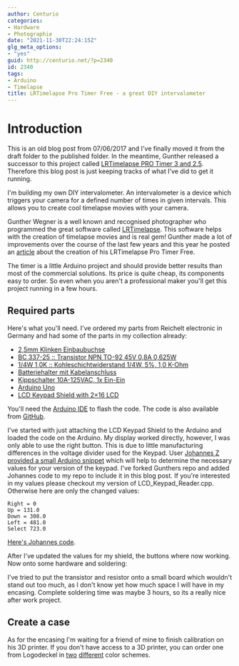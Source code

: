 ```yaml
---
author: Centurio
categories:
- Hardware
- Photographie
date: "2021-11-30T22:24:15Z"
glg_meta_options:
- "yes"
guid: http://centurio.net/?p=2340
id: 2340
tags:
- Arduino
- Timelapse
title: LRTimelapse Pro Timer Free - a great DIY intervalometer
---
```

# Introduction
This is an old blog post from 07/06/2017 and I've finally moved it from the draft folder to the published folder. In the meantime, Gunther released a successor to this project called [LRTimelapse PRO Timer 3 and 2.5](https://lrtimelapse.com/lrtpt/). Therefore this blog post is just keeping tracks of what I've did to get it running.

I'm building my own DIY intervalometer. An intervalometer is a device which triggers your camera for a defined number of times in given intervals. This allows you to create cool timelapse movies with your camera.

Gunther Wegner is a well known and recognised photographer who programmed the great software called [LRTimelapse](https://gwegner.de/zeitraffer/lrtimelapse/). This software helps with the creation of timelapse movies and is real gem! Gunther made a lot of improvements over the course of the last few years and this year he posted an [article](https://gwegner.de/know-how/lrtimelapse-pro-timer-free/) about the creation of his LRTimelapse Pro Timer Free.

The timer is a little Arduino project and should provide better results than most of the commercial solutions. Its price is quite cheap, its components easy to order. So even when you aren't a professional maker you'll get this project running in a few hours.

## Required parts

Here's what you'll need. I've ordered my parts from Reichelt electronic in Germany and had some of the parts in my collection already:

  * [2,5mm Klinken Einbaubuchse](https://www.reichelt.de/Klinkeneinbaubuchsen/LUM-KLB-13/3/index.html?ACTION=3&LA=446&ARTICLE=116166&GROUPID=7448&artnr=LUM+KLB+13&SEARCH=klinkenbuchse%2B2%252C5)
  * [BC 337-25 :: Transistor NPN TO-92 45V 0,8A 0,625W](https://www.reichelt.de/BC-337-25/3/index.html?ACTION=3&LA=514&ARTICLE=4986)
  * [1/4W 1,0K :: Kohleschichtwiderstand 1/4W, 5%, 1,0 K-Ohm](https://www.reichelt.de/1-4W-5-1-0-k-Ohm-9-1-k-Ohm/1-4W-1-0K/3/index.html?ACTION=3&LA=446&ARTICLE=1315&GROUPID=3065&artnr=1%2F4W+1%2C0K&SEARCH=1kohm%2Bkohle)
  * [Batteriehalter mit Kabelanschluss](http://www.ebay.de/itm/Batteriehalter-4-x-Mignon-AA-Mignonzelle-Anschlusskabel-4706-/291850397062?hash=item43f3a3a586:g:gKwAAOSw65FXtub-)
  * [Kippschalter 10A-125VAC, 1x Ein-Ein](https://www.reichelt.de/Kippschalter/MS-166/3/index.html?ACTION=3&LA=2&ARTICLE=13140&GROUPID=7584&artnr=MS+166&SEARCH=%252A)
  * [Arduino Uno](https://www.reichelt.de/Einplatinen-Microcontroller/ARDUINO-UNO/3/index.html?ACTION=3&LA=446&ARTICLE=119045&GROUPID=6667&artnr=ARDUINO+UNO&SEARCH=arduino%2Buno)
  * [LCD Keypad Shield with 2&#215;16 LCD](https://www.amazon.de/kwmobile-Display-Module-Tasten-Arduino/dp/B01EYW5R5M/ref=sr_1_1?ie=UTF8&qid=1499364500&sr=8-1&keywords=lcd+keypad+shield)

You'll need the [Arduino IDE](https://www.arduino.cc/) to flash the code. The code is also available from [GitHub](https://github.com/gwegner/LRTimelapse-Pro-Timer-Free).

I've started with just attaching the LCD Keypad Shield to the Arduino and loaded the code on the Arduino. My display worked directly, however, I was only able to use the right button. This is due to little manufacturing differences in the voltage divider used for the Keypad. User [Johannes Z provided a small Arduino snippet](https://forum.lrtimelapse.com/Thread-alternative-lcd-keypad-shields?pid=31865#pid31865) which will help to determine the necessary values for your version of the keypad. I've forked Gunthers repo and added Johannes code to my repo to include it in this blog post. If you're interested in my values please checkout my version of LCD\_Keypad\_Reader.cpp. Otherwise here are only the changed values:

```
Right = 0
Up = 131.0
Down = 308.0
Left = 481.0
Select 723.0
```

[Here's Johannes code](https://gist.github.com/rudelm/463c59a218a4c17fdad8228356446f8b).

After I've updated the values for my shield, the buttons where now working. Now onto some hardware and soldering:

I've tried to put the transistor and resistor onto a small board which wouldn't stand out too much, as I don't know yet how much space I will have in my encasing. Complete soldering time was maybe 3 hours, so its a really nice after work project.

## Create a case

As for the encasing I'm waiting for a friend of mine to finish calibration on his 3D printer. If you don't have access to a 3D printer, you can order one from Logodeckel in [two](http://shop.logodeckel.de/produkt/lrtimelapse-pro-timer-gehaeuse-blau/) [different](http://shop.logodeckel.de/produkt/lrtimelapse-pro-timer-gehaeuse-gruen/) color schemes.